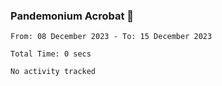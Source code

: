 ### Pandemonium Acrobat 🤸

<!--START_SECTION:waka-->

```all_time
From: 08 December 2023 - To: 15 December 2023

Total Time: 0 secs

No activity tracked
```

<!--END_SECTION:waka-->

